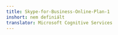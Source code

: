 ```yaml
---
title: Skype-for-Business-Online-Plan-1
inshort: nem definiált
translator: Microsoft Cognitive Services
---
```





